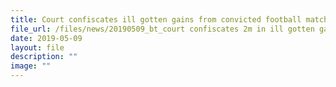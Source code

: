 ```yaml
---
title: Court confiscates ill gotten gains from convicted football match fixer
file_url: /files/news/20190509_bt_court confiscates 2m in ill gotten gains.pdf
date: 2019-05-09
layout: file
description: ""
image: ""
---
```


